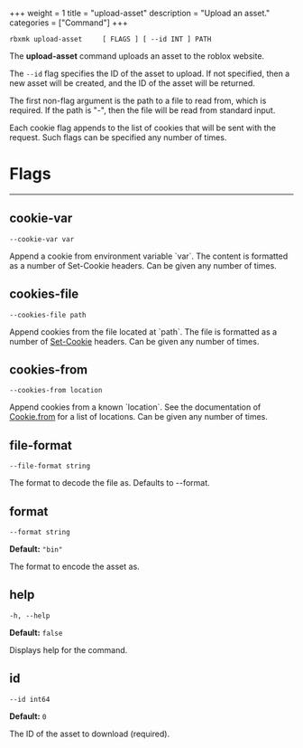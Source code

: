 +++
weight = 1
title = "upload-asset"
description = "Upload an asset."
categories = ["Command"]
+++

`rbxmk upload-asset 	[ FLAGS ] [ --id INT ] PATH
`

The **upload-asset** command uploads an asset to the roblox website.

The `--id` flag specifies the ID of the asset to upload. If not
specified, then a new asset will be created, and the ID of the asset will be
returned.

The first non-flag argument is the path to a file to read from, which is
required. If the path is "-", then the file will be read from standard
input.

Each cookie flag appends to the list of cookies that will be sent with the
request. Such flags can be specified any number of times.

# Flags

----

## cookie-var

`--cookie-var var`

Append a cookie from environment variable \`var\`. The content is formatted as
a number of Set-Cookie headers. Can be given any number of times.

## cookies-file

`--cookies-file path`

Append cookies from the file located at \`path\`. The file is formatted as a
number of [Set-Cookie](https://developer.mozilla.org/en-US/docs/Web/HTTP/Headers/Set-Cookie)
headers. Can be given any number of times.

## cookies-from

`--cookies-from location`

Append cookies from a known \`location\`. See the documentation of [Cookie.from](/api/types/Cookie#from) for a list of locations. Can be given
any number of times.

## file-format

`--file-format string`

The format to decode the file as. Defaults to --format.

## format

`--format string`

**Default:** `"bin"`

The format to encode the asset as.

## help

`-h, --help`

**Default:** `false`

Displays help for the command.

## id

`--id int64`

**Default:** `0`

The ID of the asset to download (required).